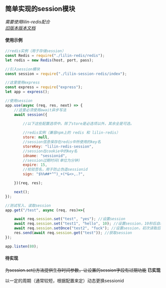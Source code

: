 ## 简单实现的session模块

*需要使用lilin-redis配合*</br>
*[旧版本版本文档](./docs/oldREADME.md)*

#### 使用示例
```js
//redis实例（用于存储session）
const Redis = require("./lilin-redis/redis");
let redis = new Redis(host, port, pass);

//引入session模块
const session = require("./lilin-session-redis/index");

//这里使用express
const express = require("express");
let app = express();

//使用session
app.use(async (req, res, next) => {   
    //这里必须使用await异步写法
	await session({
        
        //以下这些配置选项中。除了store是必选项以外，其余全是可选。

        //redis实例（兼容npm上的 redis 和 lilin-redis）
        store: null,
        //session信息保存在redis中所使用的key名
        storeKey: "lilin-redis-session",
        //session在cookie中的key名
        idname: "sessionid",
        //session过期时间(单位为分钟)
        expire: 15,
        //校验签名，用于防止伪造sessionid
        sign: "$%%##*^^)_+(*&<>,.?",

    })(req, res);

	next();
});

//测试写入、读取session
app.get("/test", async (req, res)=>{

    await req.session.set("test", "yes"); //设置session
    await req.session.set("test1", "hello", 10); //设置session，10秒后自动失效
    await req.session.setOnce("test2", "fuck"); //设置session，初次读取后自动失效，也就是说只能被读取1次
    res.send(await req.session.get("test")); //获取session
});

app.listen(80);


```

#### 待实现

~~为session.set()方法提供生存时间参数，让设置的session字段有过期功能~~  <b>已实现</b>

以一定的周期（通常较短，根据配置来定）动态更换sessionid

